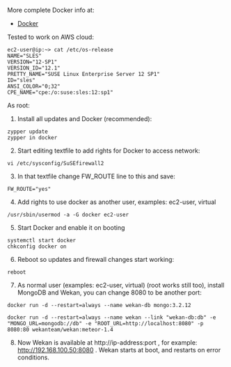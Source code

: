 More complete Docker info at:

* [Docker](https://github.com/wekan/wekan/wiki/Docker)

Tested to work on AWS cloud:

```
ec2-user@ip:~> cat /etc/os-release
NAME="SLES"
VERSION="12-SP1"
VERSION_ID="12.1"
PRETTY_NAME="SUSE Linux Enterprise Server 12 SP1"
ID="sles"
ANSI_COLOR="0;32"
CPE_NAME="cpe:/o:suse:sles:12:sp1"
```

As root:

1) Install all updates and Docker (recommended):

```
zypper update
zypper in docker
```

2) Start editing textfile to add rights for Docker to access network:

```
vi /etc/sysconfig/SuSEfirewall2
```

3) In that textfile change FW_ROUTE line to this and save:

```
FW_ROUTE="yes"
```

4) Add rights to use docker as another user, examples: ec2-user, virtual

```
/usr/sbin/usermod -a -G docker ec2-user
```

5) Start Docker and enable it on booting

```
systemctl start docker
chkconfig docker on
```

6) Reboot so updates and firewall changes start working:

```
reboot
```

7) As normal user (examples: ec2-user, virtual) (root works still too), install MongoDB and Wekan, you can change 8080 to be another port:

```
docker run -d --restart=always --name wekan-db mongo:3.2.12

docker run -d --restart=always --name wekan --link "wekan-db:db" -e "MONGO_URL=mongodb://db" -e "ROOT_URL=http://localhost:8080" -p 8080:80 wekanteam/wekan:meteor-1.4
```

8) Now Wekan is available at http://ip-address:port , for example: http://192.168.100.50:8080 . Wekan starts at boot, and restarts on error conditions.
